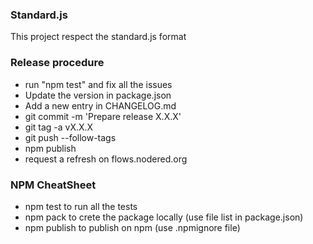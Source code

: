 
### Standard.js
This project respect the standard.js format


### Release procedure
 * run "npm test" and fix all the issues
 * Update the version in package.json
 * Add a new entry in CHANGELOG.md
 * git commit -m 'Prepare release X.X.X'
 * git tag -a vX.X.X
 * git push --follow-tags
 * npm publish
 * request a refresh on flows.nodered.org


###  NPM CheatSheet
 * npm test      to run all the tests
 * npm pack      to crete the package locally (use file list in package.json)
 * npm publish   to publish on npm (use .npmignore file)


